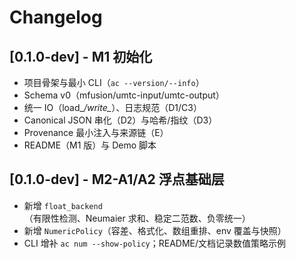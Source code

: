 # Changelog

## [0.1.0-dev] - M1 初始化
- 项目骨架与最小 CLI（`ac --version/--info`）
- Schema v0（mfusion/umtc-input/umtc-output）
- 统一 IO（load_*/write_*）、日志规范（D1/C3）
- Canonical JSON 串化（D2）与哈希/指纹（D3）
- Provenance 最小注入与来源链（E）
- README（M1 版）与 Demo 脚本
## [0.1.0-dev] - M2-A1/A2 浮点基础层
- 新增 `float_backend`（有限性检测、Neumaier 求和、稳定二范数、负零统一）
- 新增 `NumericPolicy`（容差、格式化、数组重排、env 覆盖与快照）
- CLI 增补 `ac num --show-policy`；README/文档记录数值策略示例
